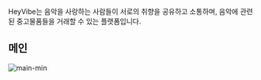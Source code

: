 HeyVibe는 음악을 사랑하는 사람들이 서로의 취향을 공유하고 소통하며, 
음악에 관련된 중고물품들을 거래할 수 있는 플랫폼입니다.

## 메인

![main-min](https://user-images.githubusercontent.com/110972285/232904332-ee41b3af-360c-4904-a9ec-22efda28ab1b.gif)
